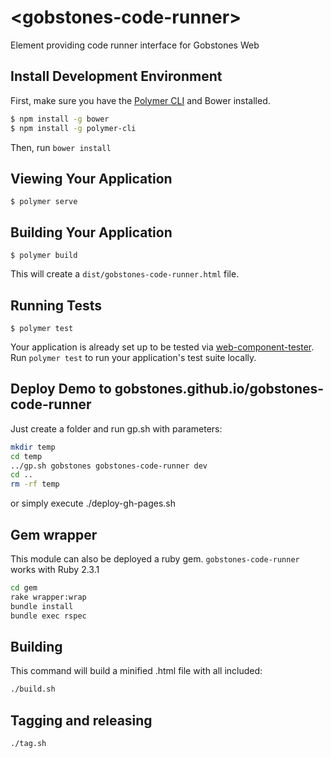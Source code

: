 # \<gobstones-code-runner\>

Element providing code runner interface for Gobstones Web

## Install Development Environment

First, make sure you have the [Polymer CLI](https://www.npmjs.com/package/polymer-cli) and Bower installed. 

```Bash
$ npm install -g bower
$ npm install -g polymer-cli
```

Then, run `bower install`

## Viewing Your Application

```
$ polymer serve
```

## Building Your Application

```
$ polymer build
```

This will create a `dist/gobstones-code-runner.html` file.

## Running Tests

```
$ polymer test
```

Your application is already set up to be tested via [web-component-tester](https://github.com/Polymer/web-component-tester). Run `polymer test` to run your application's test suite locally.

## Deploy Demo to gobstones.github.io/gobstones-code-runner

Just create a folder and run gp.sh with parameters:

```bash
mkdir temp
cd temp
../gp.sh gobstones gobstones-code-runner dev
cd ..
rm -rf temp
```

or simply execute ./deploy-gh-pages.sh

## Gem wrapper

This module can also be deployed a ruby gem. `gobstones-code-runner` works with Ruby 2.3.1

```bash
cd gem
rake wrapper:wrap
bundle install
bundle exec rspec
```

## Building

This command will build a minified .html file with all included:

```bash
./build.sh
```

## Tagging and releasing

```bash
./tag.sh
```

